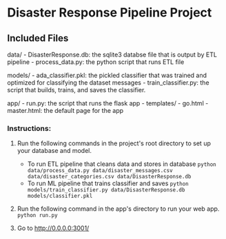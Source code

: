 # Disaster Response Pipeline Project
## Included Files
data/
	- DisasterResponse.db: the sqlite3 databse file that is output by ETL pipeline
    - process_data.py: the python script that runs ETL file
    
models/
	- ada_classifier.pkl: the pickled classifier that was trained and optimized for classifying the dataset messages
    - train_classifier.py: the script that builds, trains, and saves the classifier.
    
app/
	- run.py: the script that runs the flask app
    - templates/
    	- go.html
        - master.html: the default page for the app
        
### Instructions:
1. Run the following commands in the project's root directory to set up your database and model.

    - To run ETL pipeline that cleans data and stores in database
        `python data/process_data.py data/disaster_messages.csv data/disaster_categories.csv data/DisasterResponse.db`
    - To run ML pipeline that trains classifier and saves
        `python models/train_classifier.py data/DisasterResponse.db models/classifier.pkl`

2. Run the following command in the app's directory to run your web app.
    `python run.py`

3. Go to http://0.0.0.0:3001/